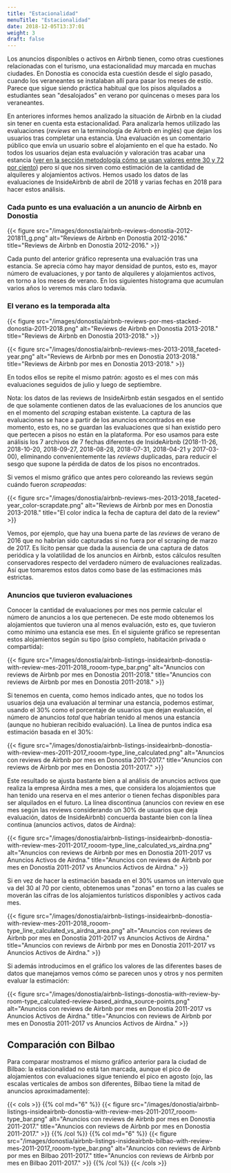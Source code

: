 ```yaml
---
title: "Estacionalidad"
menuTitle: "Estacionalidad"
date: 2018-12-05T13:37:01
weight: 3
draft: false
---
```


Los anuncios disponibles o activos en Airbnb tienen, como otras cuestiones relacionadas con el turismo, una estacionalidad muy marcada en muchas ciudades. En Donostia es conocida esta cuestión desde el siglo pasado, cuando los veraneantes se instalaban allí para pasar los meses de estío. Parece que sigue siendo práctica habitual que los pisos alquilados a estudiantes sean "desalojados" en verano por quincenas o meses para los veraneantes.

En anteriores informes hemos analizado la situación de Airbnb en la ciudad sin tener en cuenta esta estacionalidad. Para analizarla hemos utilizado las evaluaciones (*reviews* en la terminología de Airbnb en inglés) que dejan los usuarios tras completar una estancia. Una evaluación es un comentario público que envía un usuario sobre el alojamiento en el que ha estado. No todos los usuarios dejan esta evaluación y valoración tras acabar una estancia ([ver en la sección metodología cómo se usan valores entre 30 y 72 por ciento](/metodologia/anuncios-activos/)) pero sí que nos sirven como estimación de la cantidad de alquileres y alojamientos activos. Hemos usado los datos de las evaluaciones de InsideAirbnb de abril de 2018 y varias fechas en 2018 para hacer estos análisis.

### Cada punto es una evaluación a un anuncio de Airbnb en Donostia

{{< figure src="/images/donostia/airbnb-reviews-donostia-2012-201811_g.png" alt="Reviews de Airbnb en Donostia 2012-2016." title="Reviews de Airbnb en Donostia 2012-2016." >}}

Cada punto del anterior gráfico representa una evaluación tras una estancia. Se aprecia cómo hay mayor densidad de puntos, esto es, mayor número de evaluaciones, y por tanto de alquileres y alojamientos activos, en torno a los meses de verano. En los siguientes histograma que acumulan varios años lo veremos más claro todavía.

### El verano es la temporada alta

{{< figure src="/images/donostia/airbnb-reviews-por-mes-stacked-donostia-2011-2018.png" alt="Reviews de Airbnb en Donostia 2013-2018." title="Reviews de Airbnb en Donostia 2013-2018." >}}

{{< figure src="/images/donostia/airbnb-reviews-mes-2013-2018_faceted-year.png" alt="Reviews de Airbnb por mes en Donostia 2013-2018." title="Reviews de Airbnb por mes en Donostia 2013-2018." >}}

En todos ellos se repite el mismo patrón: agosto es el mes con más evaluaciones seguidos de julio y luego de septiembre. 

Nota: los datos de las reviews de InsideAirbnb están sesgados en el sentido de que solamente contienen datos de las evaluaciones de los anuncios que en el momento del *scraping* estaban existente. La captura de las evaluaciones se hace a partir de los anuncios encontrados en ese momento, esto es, no se guardan las evaluaciones que sí han existido pero que pertecen a pisos no están en la plataforma. Por eso usamos para este análisis los 7 archivos de 7 fechas diferentes de InsideAirbnb (2018-11-26, 2018-10-20, 2018-09-27, 2018-08-28, 2018-07-31, 2018-04-21 y 2017-03-00), eliminando convenientemente las *reviews* duplicadas, para reducir el sesgo que supone la pérdida de datos de los pisos no encontrados.

Si vemos el mismo gráfico que antes pero coloreando las reviews según cuándo fueron *scrapeadas*:

{{< figure src="/images/donostia/airbnb-reviews-mes-2013-2018_faceted-year_color-scrapdate.png" alt="Reviews de Airbnb por mes en Donostia 2013-2018." title="El color indica la fecha de captura del dato de la review" >}}

Vemos, por ejemplo, que hay una buena parte de las *reviews* de verano de 2016 que no habrían sido capturadas si no fuera por el scraping de marzo de 2017. Es lícito pensar que dada la ausencia de una captura de datos periódica y la volatilidad de los anuncios en Airbnb, estos cálculos resulten conservadores respecto del verdadero número de evaluaciones realizadas. Así que tomaremos estos datos como base de las estimaciones más estrictas.

### Anuncios que tuvieron evaluaciones

Conocer la cantidad de evaluaciones por mes nos permie calcular el número de anuncios a los que pertenecen. De este modo obtenemos los alojamientos que tuvieron una al menos evaluación, esto es, que tuvieron como mínimo una estancia ese mes. En el siguiente gráfico se representan estos alojamientos según su tipo (piso completo, habitación privada o compartida):

{{< figure src="/images/donostia/airbnb-listings-insideairbnb-donostia-with-review-mes-2011-2018_rooom-type_bar.png" alt="Anuncios con reviews de Airbnb por mes en Donostia 2011-2018." title="Anuncios con reviews de Airbnb por mes en Donostia 2011-2018." >}}

Si tenemos en cuenta, como hemos indicado antes, que no todos los usuarios deja una evaluación al terminar una estancia, podemos estimar, usando el 30% como el porcentaje de usuarios que dejan evaluación, el número de anuncios *total* que habrían tenido al menos una estancia (aunque no hubieran recibido evaluación). La línea de puntos indica esa estimación basada en el 30%:

{{< figure src="/images/donostia/airbnb-listings-insideairbnb-donostia-with-review-mes-2011-2017_rooom-type_line_calculated.png" alt="Anuncios con reviews de Airbnb por mes en Donostia 2011-2017." title="Anuncios con reviews de Airbnb por mes en Donostia 2011-2017." >}}

Este resultado se ajusta bastante bien a al análisis de anuncios activos que realiza la empresa Airdna mes a mes, que considera los alojamientos que han tenido una reserva en el mes anterior o tienen fechas disponibles para ser alquilados en el futuro. La línea discontinua (anuncios con review en ese mes según las reviews considerando un 30% de usuarios que deja evaluación, datos de InsideAirbnb) concuerda bastante bien con la línea continua (anuncios activos, datos de Airdna):

{{< figure src="/images/donostia/airbnb-listings-insideairbnb-donostia-with-review-mes-2011-2017_rooom-type_line_calculated_vs_airdna.png" alt="Anuncios con reviews de Airbnb por mes en Donostia 2011-2017 vs Anuncios Activos de Airdna." title="Anuncios con reviews de Airbnb por mes en Donostia 2011-2017 vs Anuncios Activos de Airdna." >}}

Si en vez de hacer la estimación basada en el 30% usamos un intervalo que va del 30 al 70 por ciento, obtenemos unas "zonas" en torno a las cuales se moverán las cifras de los alojamientos turísticos disponibles y activos cada mes.


{{< figure src="/images/donostia/airbnb-listings-insideairbnb-donostia-with-review-mes-2011-2018_rooom-type_line_calculated_vs_airdna_area.png" alt="Anuncios con reviews de Airbnb por mes en Donostia 2011-2017 vs Anuncios Activos de Airdna." title="Anuncios con reviews de Airbnb por mes en Donostia 2011-2017 vs Anuncios Activos de Airdna." >}}

Si además introducimos en el gráfico los valores de las diferentes bases de datos que manejamos vemos cómo se parecen unos y otros y nos permiten evaluar la estimación:

{{< figure src="/images/donostia/airbnb-listings-donostia-with-review-by-room-type_calculated-review-based_airdna_source-points.png" alt="Anuncios con reviews de Airbnb por mes en Donostia 2011-2017 vs Anuncios Activos de Airdna." title="Anuncios con reviews de Airbnb por mes en Donostia 2011-2017 vs Anuncios Activos de Airdna." >}}

## Comparación con Bilbao

Para comparar mostramos el mismo gráfico anterior para la ciudad de Bilbao: la estacionalidad no está tan marcada, aunque el pico de alojamientos con evaluaciones sigue teniendo el pico en agosto (ojo, las escalas verticales de ambos son diferentes, Bilbao tiene la mitad de anuncios aproximadamente):

{{< cols >}}
{{% col md="6" %}}
{{< figure src="/images/donostia/airbnb-listings-insideairbnb-donostia-with-review-mes-2011-2017_rooom-type_bar.png" alt="Anuncios con reviews de Airbnb por mes en Donostia 2011-2017." title="Anuncios con reviews de Airbnb por mes en Donostia 2011-2017." >}}
{{% /col %}}
{{% col md="6" %}}
{{< figure src="/images/donostia/airbnb-listings-insideairbnb-bilbao-with-review-mes-2011-2017_rooom-type_bar.png" alt="Anuncios con reviews de Airbnb por mes en Bilbao 2011-2017." title="Anuncios con reviews de Airbnb por mes en Bilbao 2011-2017." >}}
{{% /col %}}
{{< /cols >}}


